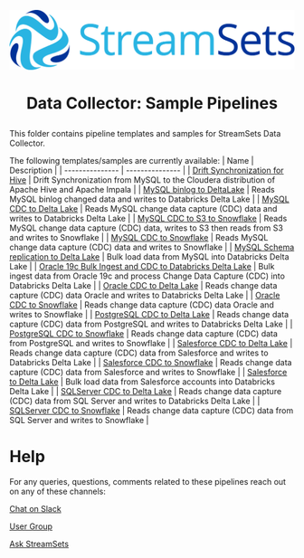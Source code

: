 ![StreamSets Logo](../../images/Full%20Color%20Transparent.png)

<h1><p align="center">Data Collector: Sample Pipelines</p></h1>

This folder contains pipeline templates and samples for StreamSets Data Collector.

The following templates/samples are currently available:
| Name            | Description     |
| --------------- | --------------- |
| [Drift Synchronization for Hive](./pipelines/Drift%20Synchronization%20for%20Hive) | Drift Synchronization from MySQL to the Cloudera distribution of Apache Hive and Apache Impala |
| [MySQL binlog to DeltaLake](./pipelines/MySQL%20binlog%20to%20DeltaLake) | Reads MySQL binlog changed data and writes to Databricks Delta Lake |
| [MySQL CDC to Delta Lake](./pipelines/MySQL%20CDC%20to%20Delta%20Lake) | Reads MySQL change data capture (CDC) data and writes to Databricks Delta Lake |
| [MySQL CDC to S3 to Snowflake](./pipelines/MySQL%20CDC%20to%20S3%20to%20Snowflake) | Reads MySQL change data capture (CDC) data, writes to S3 then reads from S3 and writes to Snowflake |
| [MySQL CDC to Snowflake](./pipelines/MySQL%20CDC%20to%20Snowflake) | Reads MySQL change data capture (CDC) data and writes to Snowflake |
| [MySQL Schema replication to Delta Lake](./pipelines/MySQL%20Schema%20replication%20to%20Delta%20Lake) | Bulk load data from MySQL into Databricks Delta Lake |
| [Oracle 19c Bulk Ingest and CDC to Databricks Delta Lake](./pipelines/Oracle%2019c%20Bulk%20Ingest%20and%20CDC%20to%20Databricks%20Delta%20Lake) | Bulk ingest data from Oracle 19c and process Change Data Capture (CDC) into Databricks Delta Lake |
| [Oracle CDC to Delta Lake](./pipelines/Oracle%20CDC%20to%20Delta%20Lake) | Reads change data capture (CDC) data Oracle and writes to Databricks Delta Lake |
| [Oracle CDC to Snowflake](./pipelines/Oracle%20CDC%20to%20Snowflake) | Reads change data capture (CDC) data Oracle and writes to Snowflake |
| [PostgreSQL CDC to Delta Lake](./pipelines/PostgreSQL%20CDC%20to%20Delta%20Lake) | Reads change data capture (CDC) data from PostgreSQL and writes to Databricks Delta Lake |
| [PostgreSQL CDC to Snowflake](./pipelines/PostgreSQL%20CDC%20to%20Snowflake) | Reads change data capture (CDC) data from PostgreSQL and writes to Snowflake |
| [Salesforce CDC to Delta Lake](./pipelines/Salesforce%20CDC%20to%20Delta%20Lake) | Reads change data capture (CDC) data from Salesforce and writes to Databricks Delta Lake |
| [Salesforce CDC to Snowflake](./pipelines/Salesforce%20CDC%20to%20Snowflake) | Reads change data capture (CDC) data from Salesforce and writes to Snowflake |
| [Salesforce to Delta Lake](./pipelines/Salesforce%20to%20Delta%20Lake) | Bulk load data from Salesforce accounts into Databricks Delta Lake |
| [SQLServer CDC to Delta Lake](./pipelines/SQLServer%20CDC%20to%20Delta%20Lake) | Reads change data capture (CDC) data from SQL Server and writes to Databricks Delta Lake |
| [SQLServer CDC to Snowflake](./pipelines/SQLServer%20CDC%20to%20Snowflake) | Reads change data capture (CDC) data from SQL Server and writes to Snowflake |

# Help

For any queries, questions, comments related to these pipelines reach out on any of these channels:

[Chat on Slack](https://streamsetters-slack.herokuapp.com/)

[User Group](https://groups.google.com/a/streamsets.com/d/forum/sdc-user)

[Ask StreamSets](https://ask.streamsets.com/questions/)
